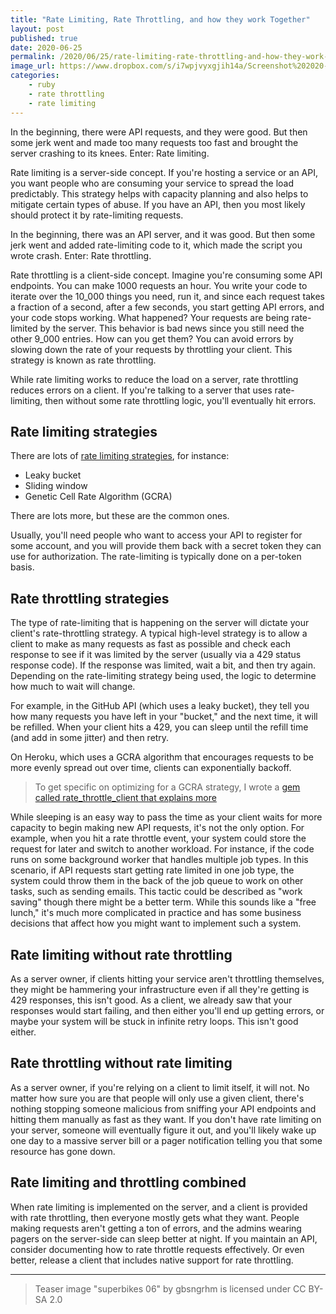 ```yaml
---
title: "Rate Limiting, Rate Throttling, and how they work Together"
layout: post
published: true
date: 2020-06-25
permalink: /2020/06/25/rate-limiting-rate-throttling-and-how-they-work-together/
image_url: https://www.dropbox.com/s/i7wpjvyxgjih14a/Screenshot%202020-06-25%2012.47.25.png?raw=1
categories:
    - ruby
    - rate throttling
    - rate limiting
---
```


In the beginning, there were API requests, and they were good. But then some jerk went and made too many requests too fast and brought the server crashing to its knees. Enter: Rate limiting.

Rate limiting is a server-side concept. If you're hosting a service or an API, you want people who are consuming your service to spread the load predictably. This strategy helps with capacity planning and also helps to mitigate certain types of abuse. If you have an API, then you most likely should protect it by rate-limiting requests.

In the beginning, there was an API server, and it was good. But then some jerk went and added rate-limiting code to it, which made the script you wrote crash. Enter: Rate throttling.

Rate throttling is a client-side concept. Imagine you're consuming some API endpoints. You can make 1000 requests an hour. You write your code to iterate over the 10_000 things you need, run it, and since each request takes a fraction of a second, after a few seconds, you start getting API errors, and your code stops working. What happened? Your requests are being rate-limited by the server. This behavior is bad news since you still need the other 9_000 entries. How can you get them? You can avoid errors by slowing down the rate of your requests by throttling your client. This strategy is known as rate throttling.

While rate limiting works to reduce the load on a server, rate throttling reduces errors on a client. If you're talking to a server that uses rate-limiting, then without some rate throttling logic, you'll eventually hit errors.

## Rate limiting strategies

There are lots of [rate limiting strategies](https://cloud.google.com/solutions/rate-limiting-strategies-techniques#techniques-enforcing-rate-limits), for instance:

- Leaky bucket
- Sliding window
- Genetic Cell Rate Algorithm (GCRA)

There are lots more, but these are the common ones.

Usually, you'll need people who want to access your API to register for some account, and you will provide them back with a secret token they can use for authorization. The rate-limiting is typically done on a per-token basis.

## Rate throttling strategies

The type of rate-limiting that is happening on the server will dictate your client's rate-throttling strategy. A typical high-level strategy is to allow a client to make as many requests as fast as possible and check each response to see if it was limited by the server (usually via a 429 status response code). If the response was limited, wait a bit, and then try again. Depending on the rate-limiting strategy being used, the logic to determine how much to wait will change.

For example, in the GitHub API (which uses a leaky bucket), they tell you how many requests you have left in your "bucket," and the next time, it will be refilled. When your client hits a 429, you can sleep until the refill time (and add in some jitter) and then retry.

On Heroku, which uses a GCRA algorithm that encourages requests to be more evenly spread out over time, clients can exponentially backoff.

> To get specific on optimizing for a GCRA strategy, I wrote a [gem called rate_throttle_client that explains more](https://github.com/zombocom/rate_throttle_client)

While sleeping is an easy way to pass the time as your client waits for more capacity to begin making new API requests, it's not the only option. For example, when you hit a rate throttle event, your system could store the request for later and switch to another workload. For instance, if the code runs on some background worker that handles multiple job types. In this scenario, if API requests start getting rate limited in one job type, the system could throw them in the back of the job queue to work on other tasks, such as sending emails. This tactic could be described as "work saving" though there might be a better term. While this sounds like a "free lunch," it's much more complicated in practice and has some business decisions that affect how you might want to implement such a system.

## Rate limiting without rate throttling

As a server owner, if clients hitting your service aren't throttling themselves, they might be hammering your infrastructure even if all they're getting is 429 responses, this isn't good. As a client, we already saw that your responses would start failing, and then either you'll end up getting errors, or maybe your system will be stuck in infinite retry loops. This isn't good either.

## Rate throttling without rate limiting

As a server owner, if you're relying on a client to limit itself, it will not. No matter how sure you are that people will only use a given client, there's nothing stopping someone malicious from sniffing your API endpoints and hitting them manually as fast as they want. If you don't have rate limiting on your server, someone will eventually figure it out, and you'll likely wake up one day to a massive server bill or a pager notification telling you that some resource has gone down.

## Rate limiting and throttling combined

When rate limiting is implemented on the server, and a client is provided with rate throttling, then everyone mostly gets what they want. People making requests aren't getting a ton of errors, and the admins wearing pagers on the server-side can sleep better at night. If you maintain an API, consider documenting how to rate throttle requests effectively. Or even better, release a client that includes native support for rate throttling.

----
> Teaser image "superbikes 06" by gbsngrhm is licensed under CC BY-SA 2.0
